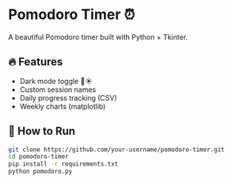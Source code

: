 # Pomodoro Timer ⏰
A beautiful Pomodoro timer built with Python + Tkinter.

## 🔥 Features
- Dark mode toggle 🌙☀️
- Custom session names
- Daily progress tracking (CSV)
- Weekly charts (matplotlib)

## 🚀 How to Run

```bash
git clone https://github.com/your-username/pomodoro-timer.git
cd pomodoro-timer
pip install -r requirements.txt
python pomodoro.py
